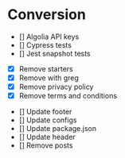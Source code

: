 # Conversion

- [] Algolia API keys
- [] Cypress tests
- [] Jest snapshot tests
- [x] Remove starters
- [x] Remove with greg
- [x] Remove privacy policy
- [x] Remove terms and conditions
- [] Update footer
- [] Update configs
- [] Update package.json
- [] Update header
- [] Remove posts
